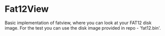 # Fat12View
  Basic implementation of fatview, where you can look at your FAT12 disk image.
  For the test you can use the disk image provided in repo - 'fat12.bin'.
